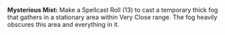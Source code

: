 **Mysterious Mist:** Make a Spellcast Roll (13) to cast a temporary thick fog that gathers in a stationary area within Very Close range. The fog heavily obscures this area and everything in it.